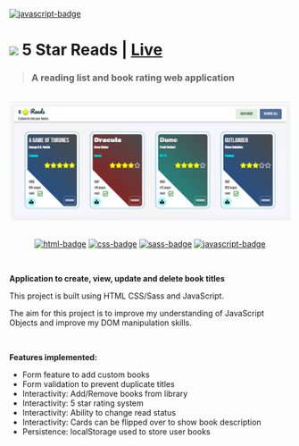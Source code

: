 <a href="#"><img src="https://img.shields.io/badge/javascript-%23323330.svg?style=for-the-badge&logo=javascript&logoColor=%23F7DF1E" alt="javascript-badge"/></a>
# <a href="#"><img src="favicon.ico" width="24"/></a> 5 Star Reads | <a href="https://mattxmade.github.io/fivestarreads/" target="_blank"> <strong>Live</strong></a>

> ### A reading list and book rating web application

<br>
<div align="center">
  <a href="#"><img src="docs/readme_hero.jpg" width="900"/></a>
  
  ##
  <a href="#"><img src="https://img.shields.io/badge/html5-%23E34F26.svg?style=for-the-badge&logo=html5&logoColor=white" alt="html-badge"/></a>
  <a href="#"><img src="https://img.shields.io/badge/css3-%231572B6.svg?style=for-the-badge&logo=css3&logoColor=white" alt="css-badge"/></a>
  <a href="#"><img src="https://img.shields.io/badge/SASS-hotpink.svg?style=for-the-badge&logo=SASS&logoColor=white" alt="sass-badge"/></a>
  <a href="#"><img src="https://img.shields.io/badge/javascript-%23323330.svg?style=for-the-badge&logo=javascript&logoColor=%23F7DF1E" alt="javascript-badge"/></a>

  <br>
</div>

<p><strong>Application to create, view, update and delete book titles</strong></p>

<p>This project is built using HTML CSS/Sass and JavaScript.</p>
<p>The aim for this project is to improve my understanding of JavaScript Objects and improve my DOM manipulation skills.</p>

<br>
<p><strong>Features implemented:</strong><p>
<ul>
  <li>Form feature to add custom books</li>
  <li>Form validation to prevent duplicate titles</li>
  <li>Interactivity: Add/Remove books from library</li>
  <li>Interactivity: 5 star rating system</li>
  <li>Interactivity: Ability to change read status</li>
  <li>Interactivity: Cards can be flipped over to show book description</li>
  <li>Persistence: localStorage used to store user books</li>
</ul>
